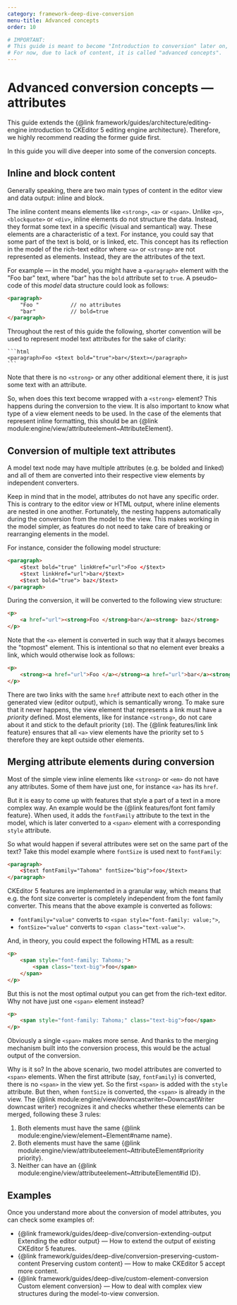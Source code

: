 ```yaml
---
category: framework-deep-dive-conversion
menu-title: Advanced concepts
order: 10

# IMPORTANT:
# This guide is meant to become "Introduction to conversion" later on, hence the file name.
# For now, due to lack of content, it is called "advanced concepts".
---
```


# Advanced conversion concepts &mdash; attributes

This guide extends the {@link framework/guides/architecture/editing-engine introduction to CKEditor 5 editing engine architecture}. Therefore, we highly recommend reading the former guide first.

In this guide you will dive deeper into some of the conversion concepts.

## Inline and block content

Generally speaking, there are two main types of content in the editor view and data output: inline and block.

The inline content means elements like `<strong>`, `<a>` or `<span>`. Unlike `<p>`, `<blockquote>` or `<div>`, inline elements do not structure the data. Instead, they format some text in a specific (visual and semantical) way. These elements are a characteristic of a text. For instance, you could say that some part of the text is bold, or is linked, etc. This concept has its reflection in the model of the rich-text editor where `<a>` or `<strong>` are not represented as elements. Instead, they are the attributes of the text.

For example &mdash; in the model, you might have a `<paragraph>` element with the "Foo bar" text, where "bar" has the `bold` attribute set to `true`. A pseudo–code of this *model* data structure could look as follows:

```html
<paragraph>
	"Foo "			// no attributes
	"bar"			// bold=true
</paragraph>
```

<info-box>
	Throughout the rest of this guide the following, shorter convention will be used to represent model text attributes for the sake of clarity:

	```html
	<paragraph>Foo <$text bold="true">bar</$text></paragraph>
	```
</info-box>

Note that there is no `<strong>` or any other additional element there, it is just some text with an attribute.

So, when does this text become wrapped with a `<strong>` element? This happens during the conversion to the view. It is also important to know what type of a view element needs to be used. In the case of the elements that represent inline formatting, this should be an {@link module:engine/view/attributeelement~AttributeElement}.

## Conversion of multiple text attributes

A model text node may have multiple attributes (e.g. be bolded and linked) and all of them are converted into their respective view elements by independent converters.

Keep in mind that in the model, attributes do not have any specific order. This is contrary to the editor view or HTML output, where inline elements are nested in one another. Fortunately, the nesting happens automatically during the conversion from the model to the view. This makes working in the model simpler, as features do not need to take care of breaking or rearranging elements in the model.

For instance, consider the following model structure:

```html
<paragraph>
	<$text bold="true" linkHref="url">Foo </$text>
	<$text linkHref="url">bar</$text>
	<$text bold="true"> baz</$text>
</paragraph>
```

During the conversion, it will be converted to the following view structure:

```html
<p>
	<a href="url"><strong>Foo </strong>bar</a><strong> baz</strong>
</p>
```

Note that the `<a>` element is converted in such way that it always becomes the "topmost" element. This is intentional so that no element ever breaks a link, which would otherwise look as follows:

```html
<p>
	<strong><a href="url">Foo </a></strong><a href="url">bar</a><strong> baz</strong>
</p>
```

There are two links with the same `href` attribute next to each other in the generated view (editor output), which is semantically wrong. To make sure that it never happens, the view element that represents a link must have a *priority* defined. Most elements, like for instance `<strong>`, do not care about it and stick to the default priority (`10`). The {@link features/link link feature} ensures that all `<a>` view elements have the priority set to `5` therefore they are kept outside other elements.

## Merging attribute elements during conversion

Most of the simple view inline elements like `<strong>` or `<em>` do not have any attributes. Some of them have just one, for instance `<a>` has its `href`.

But it is easy to come up with features that style a part of a text in a more complex way. An example would be the {@link features/font font family feature}. When used, it adds the `fontFamily` attribute to the text in the model, which is later converted to a `<span>` element with a corresponding `style` attribute.

So what would happen if several attributes were set on the same part of the text? Take this model example where `fontSize` is used next to `fontFamily`:

```html
<paragraph>
	<$text fontFamily="Tahoma" fontSize="big">foo</$text>
</paragraph>
```

CKEditor 5 features are implemented in a granular way, which means that e.g. the font size converter is completely independent from the font family converter. This means that the above example is converted as follows:

* `fontFamily="value"` converts to `<span style="font-family: value;">`,
* `fontSize="value"` converts to `<span class="text-value">`.

And, in theory, you could expect the following HTML as a result:

```html
<p>
	<span style="font-family: Tahoma;">
		<span class="text-big">foo</span>
	</span>
</p>
```

But this is not the most optimal output you can get from the rich-text editor. Why not have just one `<span>` element instead?

```html
<p>
	<span style="font-family: Tahoma;" class="text-big">foo</span>
</p>
```

Obviously a single `<span>` makes more sense. And thanks to the merging mechanism built into the conversion process, this would be the actual output of the conversion.

Why is it so? In the above scenario, two model attributes are converted to `<span>` elements. When the first attribute (say, `fontFamily`) is converted, there is no `<span>` in the view yet. So the first `<span>` is added with the `style` attribute. But then, when `fontSize` is converted, the `<span>` is already in the view. The {@link module:engine/view/downcastwriter~DowncastWriter downcast writer} recognizes it and checks whether these elements can be merged, following these 3 rules:

1. Both elements must have the same {@link module:engine/view/element~Element#name name}.
2. Both elements must have the same {@link module:engine/view/attributeelement~AttributeElement#priority priority}.
3. Neither can have an {@link module:engine/view/attributeelement~AttributeElement#id ID}.

## Examples

Once you understand more about the conversion of model attributes, you can check some examples of:

* {@link framework/guides/deep-dive/conversion-extending-output Extending the editor output} &mdash; How to extend the output of existing CKEditor 5 features.
* {@link framework/guides/deep-dive/conversion-preserving-custom-content Preserving custom content} &mdash; How to make CKEditor 5 accept more content.
* {@link framework/guides/deep-dive/custom-element-conversion Custom element conversion} &mdash; How to deal with complex view structures during the model-to-view conversion.
